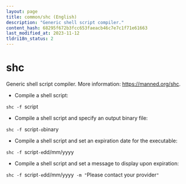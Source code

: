 ```yaml
---
layout: page
title: common/shc (English)
description: "Generic shell script compiler."
content_hash: 68295f672b3fcc653faeacb46c7e7c1f71e61663
last_modified_at: 2023-11-12
tldri18n_status: 2
---
```

# shc

Generic shell script compiler.
More information: <https://manned.org/shc>.

- Compile a shell script:

`shc -f `<span class="tldr-var badge badge-pill bg-dark-lm bg-white-dm text-white-lm text-dark-dm font-weight-bold">script</span>

- Compile a shell script and specify an output binary file:

`shc -f `<span class="tldr-var badge badge-pill bg-dark-lm bg-white-dm text-white-lm text-dark-dm font-weight-bold">script</span>` -o `<span class="tldr-var badge badge-pill bg-dark-lm bg-white-dm text-white-lm text-dark-dm font-weight-bold">binary</span>

- Compile a shell script and set an expiration date for the executable:

`shc -f `<span class="tldr-var badge badge-pill bg-dark-lm bg-white-dm text-white-lm text-dark-dm font-weight-bold">script</span>` -e `<span class="tldr-var badge badge-pill bg-dark-lm bg-white-dm text-white-lm text-dark-dm font-weight-bold">dd/mm/yyyy</span>

- Compile a shell script and set a message to display upon expiration:

`shc -f `<span class="tldr-var badge badge-pill bg-dark-lm bg-white-dm text-white-lm text-dark-dm font-weight-bold">script</span>` -e `<span class="tldr-var badge badge-pill bg-dark-lm bg-white-dm text-white-lm text-dark-dm font-weight-bold">dd/mm/yyyy</span>` -m "`<span class="tldr-var badge badge-pill bg-dark-lm bg-white-dm text-white-lm text-dark-dm font-weight-bold">Please contact your provider</span>`"`

